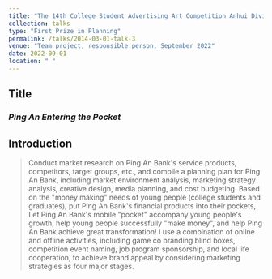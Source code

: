 ```yaml
---
title: "The 14th College Student Advertising Art Competition Anhui Division"
collection: talks
type: "First Prize in Planning"
permalink: /talks/2014-03-01-talk-3
venue: "Team project, responsible person, September 2022"
date: 2022-09-01
location: " "
---
```

## Title
### *Ping An Entering the Pocket*

## Introduction

> Conduct market research on Ping An Bank's service products, competitors, target groups, etc., and compile a planning plan for Ping An Bank, including market environment analysis, marketing strategy analysis, creative design, media planning, and cost budgeting. Based on the "money making" needs of young people (college students and graduates), put Ping An Bank's financial products into their pockets, Let Ping An Bank's mobile "pocket" accompany young people's growth, help young people successfully "make money", and help Ping An Bank achieve great transformation! I use a combination of online and offline activities, including game co branding blind boxes, competition event naming, job program sponsorship, and local life cooperation, to achieve brand appeal by considering marketing strategies as four major stages.

